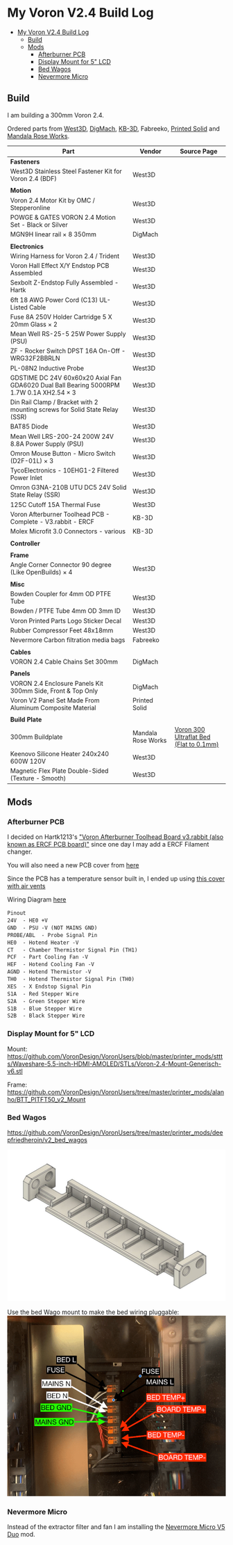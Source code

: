 # My Voron V2.4 Build Log

- [My Voron V2.4 Build Log](#my-voron-v24-build-log)
  - [Build](#build)
  - [Mods](#mods)
    - [Afterburner PCB](#afterburner-pcb)
    - [Display Mount for 5" LCD](#display-mount-for-5-lcd)
    - [Bed Wagos](#bed-wagos)
    - [Nevermore Micro](#nevermore-micro)

## Build

I am building a 300mm Voron 2.4.

Ordered parts from [West3D](https://west3d.com), [DigMach](https://store.digmach.com), [KB-3D](https://kb-3d.com/store/), Fabreeko, [Printed Solid](https://www.printedsolid.com) and [Mandala Rose Works](https://mandalaroseworks.com).

|Part|Vendor|Source Page|
|-|-|-|
| **Fasteners** |
|West3D Stainless Steel Fastener Kit for Voron 2.4 (BDF)|West3D||
||
| **Motion** |
|Voron 2.4 Motor Kit by OMC / Stepperonline|West3D||
|POWGE & GATES VORON 2.4 Motion Set - Black or Silver|West3D||
|MGN9H linear rail × 8 350mm |DigMach||
||
| **Electronics** |
|Wiring Harness for Voron 2.4 / Trident|West3D||
|Voron Hall Effect X/Y Endstop PCB Assembled|West3D||
|Sexbolt Z-Endstop Fully Assembled - Hartk|West3D||
|6ft 18 AWG Power Cord (C13) UL-Listed Cable|West3D||
|Fuse 8A 250V Holder Cartridge 5 X 20mm Glass × 2|West3D||
|Mean Well RS-25-5 25W Power Supply (PSU)|West3D||
|ZF - Rocker Switch DPST 16A On-Off - WRG32F2BBRLN|West3D||
|PL-08N2 Inductive Probe|West3D||
|GDSTIME DC 24V 60x60x20 Axial Fan GDA6020 Dual Ball Bearing 5000RPM 1.7W 0.1A XH2.54 × 3|West3D||
|Din Rail Clamp / Bracket with 2 mounting screws for Solid State Relay (SSR)|West3D||
|BAT85 Diode|West3D||
|Mean Well LRS-200-24 200W 24V 8.8A Power Supply (PSU)|West3D||
|Omron Mouse Button - Micro Switch (D2F-01L) × 3|West3D||
|TycoElectronics - 10EHG1-2 Filtered Power Inlet|West3D||
|Omron G3NA-210B UTU DC5 24V Solid State Relay (SSR)|West3D||
|125C Cutoff 15A Thermal Fuse|West3D||
|Voron Afterburner Toolhead PCB - Complete - V3.rabbit - ERCF|KB-3D||
|Molex Microfit 3.0 Connectors - various|KB-3D||
||
| **Controller** |
||
| **Frame** |
|Angle Corner Connector 90 degree (Like OpenBuilds) × 4|West3D||
||
| **Misc** |
|Bowden Coupler for 4mm OD PTFE Tube|West3D||
|Bowden / PTFE Tube 4mm OD 3mm ID|West3D||
| Voron Printed Parts Logo Sticker Decal|West3D||
|Rubber Compressor Feet 48x18mm|West3D||
|Nevermore Carbon filtration media bags|Fabreeko||
||
| **Cables** |
|VORON 2.4 Cable Chains Set 300mm|DigMach||
||
| **Panels** |
|VORON 2.4 Enclosure Panels Kit 300mm Side, Front & Top Only|DigMach||
| Voron V2 Panel Set Made From Aluminum Composite Material  | Printed Solid |  |
||
| **Build Plate** |
| 300mm Buildplate | Mandala Rose Works | [Voron 300 Ultraflat Bed (Flat to 0.1mm)](https://mandalaroseworks.com/products/voron-300-standard-bed) |
|Keenovo Silicone Heater 240x240 600W 120V|West3D||
|Magnetic Flex Plate Double-Sided (Texture - Smooth) |West3D||


## Mods

### Afterburner PCB

I decided on Hartk1213's ["Voron Afterburner Toolhead Board v3.rabbit (also known as ERCF PCB board)"](https://github.com/VoronDesign/Voron-Hardware/tree/master/Afterburner_Toolhead_PCB) since one day I may add a ERCF Filament changer.

You will also need a new PCB cover from [here](https://github.com/VoronDesign/Voron-Hardware/tree/master/Afterburner_Toolhead_PCB/STLs/Clockwork/Covers)

Since the PCB has a temperature sensor built in, I ended up using [this cover with air vents](https://github.com/craxoor/VoronMods/blob/master/PCB%20Cover/STL/Afterburner-PCBCover-AirVents.stl)

Wiring Diagram [here](https://github.com/VoronDesign/Voron-Hardware/blob/master/Afterburner_Toolhead_PCB/Images/Rev3.2/wiringDiagram.png)

```txt
Pinout
24V  - HE0 +V
GND  - PSU -V (NOT MAINS GND)
PROBE/ABL  - Probe Signal Pin
HE0  - Hotend Heater -V
CT   - Chamber Thermistor Signal Pin (TH1)
PCF  - Part Cooling Fan -V
HEF  - Hotend Cooling Fan -V
AGND - Hotend Thermistor -V
TH0  - Hotend Thermistor Signal Pin (TH0)
XES  - X Endstop Signal Pin
S1A  - Red Stepper Wire
S2A  - Green Stepper Wire
S1B  - Blue Stepper Wire
S2B  - Black Stepper Wire
```

### Display Mount for 5" LCD

Mount:  
<https://github.com/VoronDesign/VoronUsers/blob/master/printer_mods/sttts/Waveshare-5.5-inch-HDMI-AMOLED/STLs/Voron-2.4-Mount-Generisch-v6.stl>

Frame:  
<https://github.com/VoronDesign/VoronUsers/tree/master/printer_mods/alanho/BTT_PITFT50_v2_Mount>

### Bed Wagos

https://github.com/VoronDesign/VoronUsers/tree/master/printer_mods/deepfriedheroin/v2_bed_wagos

![Bed Wagos](https://github.com/VoronDesign/VoronUsers/blob/ef37f8709a9fe568c8f1ffa073bdab2cae82b404/printer_mods/deepfriedheroin/v2_bed_wagos/images/cad_image.jpg)

Use the bed Wago mount to make the bed wiring pluggable:
![Bed wiring](https://github.com/VoronDesign/VoronUsers/blob/ef37f8709a9fe568c8f1ffa073bdab2cae82b404/printer_mods/deepfriedheroin/v2_bed_wagos/images/confusing_wiring_diagram.png)

### Nevermore Micro

Instead of the extractor filter and fan I am installing the [Nevermore Micro V5 Duo](https://github.com/nevermore3d/Nevermore_Micro) mod.
